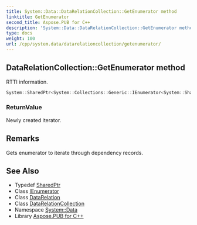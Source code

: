 ```yaml
---
title: System::Data::DataRelationCollection::GetEnumerator method
linktitle: GetEnumerator
second_title: Aspose.PUB for C++
description: 'System::Data::DataRelationCollection::GetEnumerator method. RTTI information in C++.'
type: docs
weight: 100
url: /cpp/system.data/datarelationcollection/getenumerator/
---
```

## DataRelationCollection::GetEnumerator method


RTTI information.

```cpp
System::SharedPtr<System::Collections::Generic::IEnumerator<System::SharedPtr<System::Data::DataRelation>>> System::Data::DataRelationCollection::GetEnumerator()
```


### ReturnValue

Newly created iterator.
## Remarks


Gets enumerator to iterate through dependency records. 
## See Also

* Typedef [SharedPtr](../../../system/sharedptr/)
* Class [IEnumerator](../../../system.collections.generic/ienumerator/)
* Class [DataRelation](../../datarelation/)
* Class [DataRelationCollection](../)
* Namespace [System::Data](../../)
* Library [Aspose.PUB for C++](../../../)
